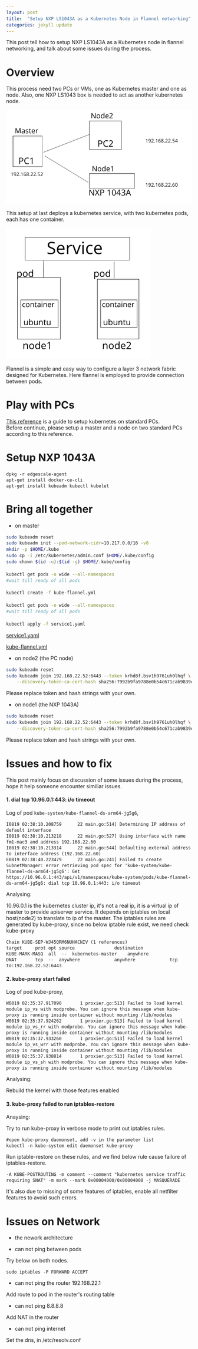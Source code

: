 ```yaml
---
layout: post
title:  "Setup NXP LS1043A as a Kubernetes Node in Flannel networking"
categories: jekyll update
---
```


This post tell how to setup NXP LS1043A as a Kubernetes node in flannel networking, and talk about some issues during the process.

# Overview

This process need two PCs or VMs, one as Kubernetes master and one as node. Also, one NXP LS1043 box is needed to act as another kubernetes node.

![overview1](/images/nxp1043ask8snode-model.png)

This setup at last deploys a kubernetes service, with two kubernetes pods, each has one container.

![architecture](/images/nxp1043ask8snode-architecture.png)

Flannel is a simple and easy way to configure a layer 3 network fabric designed for Kubernetes.
Here flannel is employed to provide connection between pods.

# Play with PCs
[This reference](https://linuxconfig.org/how-to-install-kubernetes-on-ubuntu-18-04-bionic-beaver-linux) is a guide to setup kubernetes on standard PCs.   
Before continue, please setup a master and a node on two standard PCs according to this reference.

# Setup NXP 1043A

```
dpkg -r edgescale-agent
apt-get install docker-ce-cli
apt-get install kubeadm kubectl kubelet
```

# Bring all together

  * on master

```bash
sudo kubeadm reset
sudo kubeadm init --pod-network-cidr=10.217.0.0/16 -v8
mkdir -p $HOME/.kube
sudo cp -i /etc/kubernetes/admin.conf $HOME/.kube/config
sudo chown $(id -u):$(id -g) $HOME/.kube/config

kubectl get pods -o wide --all-namespaces
#wait till ready of all pods

kubectl create -f kube-flannel.yml

kubectl get pods -o wide --all-namespaces
#wait till ready of all pods

kubectl apply -f service1.yaml
```

[service1.yaml](https://raw.githubusercontent.com/vewe-richard/vewe-richard.github.io/master/data/service1.yaml)

[kube-flannel.yml](https://raw.githubusercontent.com/vewe-richard/vewe-richard.github.io/master/data/kube-flannel.yml)

  * on node2 (the PC node)

```bash
sudo kubeadm reset
sudo kubeadm join 192.168.22.52:6443 --token krhd8f.bsv1h9761uh0lhqf \
    --discovery-token-ca-cert-hash sha256:7992b9fa9788e0b54c671cab9839c4596bd575b616dd2d23010f85485a21d2f9
```
Please replace token and hash strings with your own.

  * on node1 (the NXP 1043A)

```bash
sudo kubeadm reset
sudo kubeadm join 192.168.22.52:6443 --token krhd8f.bsv1h9761uh0lhqf \
    --discovery-token-ca-cert-hash sha256:7992b9fa9788e0b54c671cab9839c4596bd575b616dd2d23010f85485a21d2f9
```
Please replace token and hash strings with your own.

# Issues and how to fix
   This post mainly focus on discussion of some issues during the process, hope it help someone encounter similiar issues.

#### 1. dial tcp 10.96.0.1:443: i/o timeout

  Log of pod `kube-system/kube-flannel-ds-arm64-jg5g6`, 
```
I0819 02:38:10.208759      22 main.go:514] Determining IP address of default interface
I0819 02:38:10.213218      22 main.go:527] Using interface with name fm1-mac3 and address 192.168.22.60
I0819 02:38:10.213314      22 main.go:544] Defaulting external address to interface address (192.168.22.60)
E0819 02:38:40.223479      22 main.go:241] Failed to create SubnetManager: error retrieving pod spec for 'kube-system/kube-flannel-ds-arm64-jg5g6': Get https://10.96.0.1:443/api/v1/namespaces/kube-system/pods/kube-flannel-ds-arm64-jg5g6: dial tcp 10.96.0.1:443: i/o timeout
```
   Analysing:

10.96.0.1 is the kubernetes cluster ip, it's not a real ip, it is a virtual ip of master to provide apiserver service. It depends on iptables on local host(node2) to translate to ip of the master.
The iptables rules are generated by kube-proxy, since no below iptable rule exist, we need check kube-proxy
```
Chain KUBE-SEP-WJ45QRM6NUHACNIV (1 references)
target     prot opt source               destination         
KUBE-MARK-MASQ  all  --  kubernetes-master    anywhere            
DNAT       tcp  --  anywhere             anywhere             tcp to:192.168.22.52:6443
```

#### 2. kube-proxy start failed

   Log of pod kube-proxy, 

```
W0819 02:35:37.917090       1 proxier.go:513] Failed to load kernel module ip_vs with modprobe. You can ignore this message when kube-proxy is running inside container without mounting /lib/modules
W0819 02:35:37.924262       1 proxier.go:513] Failed to load kernel module ip_vs_rr with modprobe. You can ignore this message when kube-proxy is running inside container without mounting /lib/modules
W0819 02:35:37.933260       1 proxier.go:513] Failed to load kernel module ip_vs_wrr with modprobe. You can ignore this message when kube-proxy is running inside container without mounting /lib/modules
W0819 02:35:37.938814       1 proxier.go:513] Failed to load kernel module ip_vs_sh with modprobe. You can ignore this message when kube-proxy is running inside container without mounting /lib/modules 
```

   Analysing:

Rebuild the kernel with those features enabled

#### 3. kube-proxy failed to run iptables-restore

   Anaysing:

Try to run kube-proxy in verbose mode to print out iptables rules.

```
#open kube-proxy daemonset, add -v in the parameter list
kubectl -n kube-system edit daemonset kube-proxy
```

Run iptable-restore on these rules, and we find below rule cause failure of iptables-restore.
```
-A KUBE-POSTROUTING -m comment --comment "kubernetes service traffic requiring SNAT" -m mark --mark 0x00004000/0x00004000 -j MASQUERADE
```

It's also due to missing of some features of iptables, enable all netfilter features to avoid such errors.


# Issues on Network
* the nework architecture

* can not ping between pods

Try below on both nodes.
```
sudo iptables -P FORWARD ACCEPT
```

* can not ping the router 192.168.22.1

Add route to pod in the router's routing table

* can not ping 8.8.8.8

Add NAT in the router 

* can not ping internet

Set the dns, in /etc/resolv.conf




